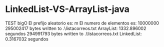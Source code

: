 # LinkedList-VS-ArrayList-java

TEST bigO 
El prefijo aleatorio es: m 
El numero de elementos es: 10000000 
295002417 bytes written to .\listacorreos.txt 
ArrayList: 1332.896002 segundos 
294991793 bytes written to .\listacorreos.txt 
LinkedList: 0.3167032 segundos